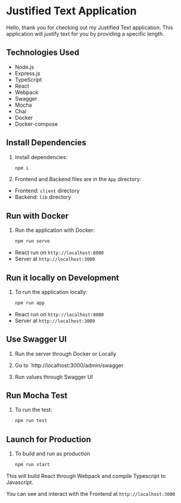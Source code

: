 # Justified Text Application

Hello, thank you for checking out my Justified Text application. This application will justify text for you by providing a specific length.

## Technologies Used

- Node.js
- Express.js
- TypeScript
- React
- Webpack
- Swagger
- Mocha
- Chai
- Docker
- Docker-compose

## Install Dependencies


1. Install dependencies:
   ```sh
   npm i
   ```

2. Frontend and Backend files are in the `App` directory:

- Frontend: `client` directory
- Backend: `lib` directory

## Run with Docker

1. Run the application with Docker:
    ```sh
    npm run serve
    ```
- React run on `http://localhost:8080`
- Server at `http://localhost:3000`


## Run it locally on Development

1. To run the application locally:

    ```sh
    npm run app
    ```
- React run on `http://localhost:8080`
- Server at `http://localhost:3000`

## Use Swagger UI
1. Run the server through Docker or Locally

2. Go to `http://localhost:3000/admin/swagger

3. Run values through Swagger UI

## Run Mocha Test

1. To run the test:
    ```sh
    npm run test
    ```

## Launch for Production

1. To build and run as production

    ```sh
    npm run start
    ```

This will build React through Webpack and compile Typescript to Javascript.

You can see and interact with the Frontend at `http://localhost:3000`
